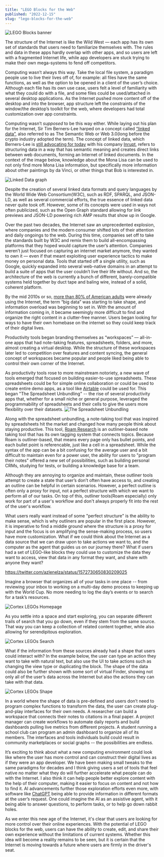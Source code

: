 ```yaml
---
title: "LEGO Blocks for the Web"
published: "2022-12-15"
slug: "lego-blocks-for-the-web"
---
```


![LEGO Blocks banner](Media/LEGOBlocksBanner.png)

The structure of the Internet is like the Wild West — each app has its own set of standards that users need to familiarize themselves with. The rules and data in these apps hardly overlap with other apps, and so users are left with a fragmented Internet life, while app developers are stuck trying to make their own mega-systems to fend off competitors.

Computing wasn’t always this way. Take the local file system, a paradigm people use to live their lives off of, for example: all files have the same functions, as well as the option to be opened in a client of the user’s choice. Although each file has its own use case, users felt a level of familiarity with what they could do with a file, and some files could be used/attached in several desktop applications. As the Internet pushed more content off of the desktop and into the browser, app structure left the constraints of the window/the desktop’s toolkit for the web, where developers had total customization over app constraints.

Computing wasn’t _supposed_ to be this way either. While laying out his plan for the Internet, Sir Tim Berners-Lee harped on a concept called [“linked data”](https://www.w3.org/DesignIssues/LinkedData.html), also referred to as The Semantic Web or Web 3.0(long before the crypto industry adopted the term). The concept of linked data, which Berners-Lee is [still advocating for today](https://www.cnbc.com/2022/11/04/web-inventor-tim-berners-lee-wants-us-to-ignore-web3.html) with his company [Inrupt](https://www.inrupt.com/), refers to structuring data in a way that has semantic meaning and creates direct links between web documents, forming an Internet of linked documents. In the context of the image below, knowledge about the Mona Lisa can be used to not only find more Mona Lisa information, but specifically more information about other paintings by da Vinci, or other things that Bob is interested in.

![Linked Data graph](Media/LinkedDataGraph.jpeg)

Despite the creation of several linked data formats and query languages by the World Wide Web Consortium(W3C), such as RDF, SPARQL, and JSON-LD, as well as several commercial efforts, the true essence of linked data never quite took off. However, some of its concepts were used in ways not often publicized, such as the Open Graph standard allowing for link previews and JSON-LD powering rich AMP results that show up in Google.

Over the past two decades, the Internet saw an unprecedented explosion, where companies and the modern consumer shifted lots of their attention and daily ongoings to the web. During this time, companies set off to take the standards built by W3C and remix them to build all-encompassing platforms that they hoped would capture the user’s attention. Companies weren’t just focused on capturing an internet market anymore, they wanted to own it — even if that meant exploiting user experience tactics to make money on personal data. Tools that started off a single utility, such as Google, quickly expanded into several web-native domains in an attempt to build a suite of apps that the user couldn’t live their life without. And so, the architecture of the web is currently a bunch of different, barely-compatible systems held together by duct tape and baling wire, instead of a solid, coherent platform.

By the mid 2010s or so, [more than 80% of American adults](https://www.pewresearch.org/internet/2015/06/26/americans-internet-access-2000-2015/) were already using the Internet, the term “big data” was starting to take shape, and information overload was beginning to set in. With the amount of information coming in, it became seemingly more difficult to find and organize the right content in a clutter-free manner. Users began looking for ways to have their own homebase on the internet so they could keep track of their digital lives.

Productivity tools began branding themselves as “workspaces” — all-in-one apps that had note-taking features, spreadsheets, folders, and more, almost creating a virtual desktop. While the structure of these workspaces later led to competition over features and content syncing, the general concept of workspaces became popular and people liked being able to control their own corner of the Internet.

As productivity tools rose to more mainstream notoriety, a new wave of tools emerged that focused on building easier-to-use spreadsheets. These spreadsheets could be for simple online collaboration or could be used to create entire demo apps, as a tool like [Airtable](https://airtable.com/) could be used for. This began "The Spreadsheet Unbundling" -- the rise of several productivity apps that, whether for a small niche or general purpose, leveraged the programmability of spreadsheets and their cells to give the users more flexibility over their datasets.
![The Spreadsheet Unbundling](Media/TheSpreadsheetUnbundling.jpeg)

Along with the spreadsheet unbundling, a note-taking tool that was inspired by spreadsheets hit the market and changed how many people think about staying productive. This tool, [Roam Research](https://roamresearch.com/) is an outliner-based note taking tool that has its own tagging system that connects topics. Because Roam is outliner-based, that means every page only has bullet points, and each bullet point is referencable, just like a cell in a spreadsheet. While the syntax of the app can be a bit confusing for the average user and a bit difficult to maintain even for a power user, the ability for users to "program their notes" offered a new set of possibilities, such as building personal CRMs, studying for tests, or building a knowledge base for a team.

Although they are annoying to organize and maintain, these outliner tools attempt to create a state that user’s don’t often have access to, and creating an outline can be helpful in certain scenarios. However, a perfect outline is often only a proxy for input, not a perfect structure with which we want to perform all of our tasks. On top of this, outliner tools(Roam especially) only work for part of a user's workflow and don't always properly fit into the rest of the user's workflow.

What users really want instead of some "perfect structure" is the ability to make sense, which is why outliners are popular in the first place. However, it is imperative to find a middle ground where the structure is a proxy for input and the focus is on amplifying the sense-making process, so users have more customization. What if we could think about the Internet as a data source that we can draw upon to take actions we want to, and the computer as the agent that guides us on our journey there? What if users had a set of LEGO-like blocks they could use to customize the data they want to access, view that data in any format they want, and share with anyone they want?

https://twitter.com/azlenelza/status/1572730650830209025

Imagine a browser that organizes all of your tasks in one place -- from reviewing your inbox to working on a multi-day demo process to keeping up with the World Cup. No more needing to log the day’s events or to search for a task’s resources.

![Cortex LEGOs Homepage](Media/CortexLEGOsHomepage.png)

As you settle into a space and start exploring, you can separate different trails of search that you go down, even if they stem from the same source. That way you can keep a collection of related content together, while also allowing for serendipitous exploration.

![Cortex LEGOs Search](Media/CortexLEGOsSearch.gif)

What if the information from these sources already had a shape that users could interact with? In the example below, the user can type an action they want to take with natural text, but also use the UI to take actions such as changing the view type or duplicating the block. The shape of the data could also be further shown with some sort of virtual Finder, showing not only all of the user’s data across the Internet but also the actions they can take with that data.

![Cortex LEGOs Shape](Media/CortexLEGOsShape.gif)

In a world where the shape of data is pre-defined and users don’t need to program complex functions to transform the data, the user can create plug-and-play interfaces for their own needs. A researcher can build a workspace that connects their notes to citations in a final paper. A project manager can create workflows to automate daily reports and build dashboards pulling live metrics from different projects. A student running a school club can program an admin dashboard to organize all of its members. The interfaces and tools individuals build could result in community marketplaces or social graphs -- the possibilities are endless.

It’s exciting to think about what a new computing environment could look like where the user has more control and can construct their digital lives as if they were an app developer. We have been making small tweaks to the same paradigms for decades and I think giving users a set of tools that feel native no matter what they do will further accelerate what people can do with the Internet. I also think it can help people better explore content with the help of their computer, making it easier to focus on content and not how to find it. AI advancements further those exploration efforts even more, with software like [ChatGPT](https://chat.openai.com/) being able to provide information in different formats at the user’s request. One could imagine the AI as an assistive agent, with it being able to answer questions, to perform tasks, or to help go down rabbit holes.

As we enter this new age of the Internet, it's clear that users are looking for more control over their online experiences. With the potential of LEGO blocks for the web, users can have the ability to create, edit, and share their own experience without the limitations of current systems. Whether this idea will become a reality remains to be seen, but it is certain that the Internet is moving towards a future where users are firmly in the driver's seat.